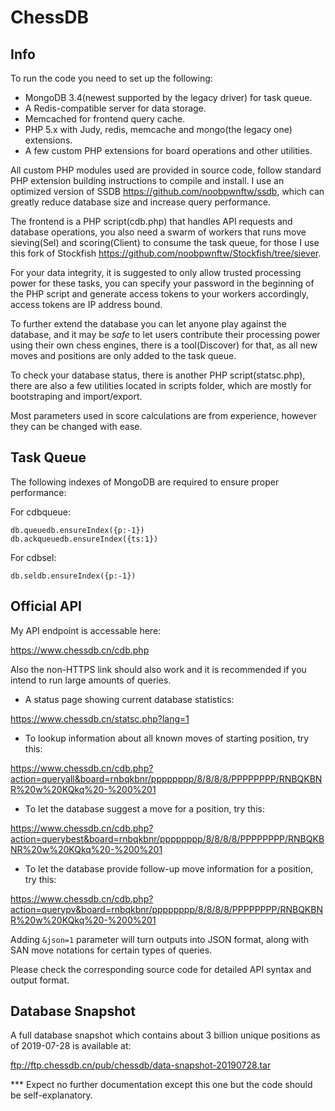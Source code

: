 # ChessDB

## Info

To run the code you need to set up the following:
- MongoDB 3.4(newest supported by the legacy driver) for task queue.
- A Redis-compatible server for data storage.
- Memcached for frontend query cache.
- PHP 5.x with Judy, redis, memcache and mongo(the legacy one) extensions.
- A few custom PHP extensions for board operations and other utilities.

All custom PHP modules used are provided in source code, follow standard PHP extension building instructions to compile and install. I use an optimized version of SSDB https://github.com/noobpwnftw/ssdb, which can greatly reduce database size and increase query performance.

The frontend is a PHP script(cdb.php) that handles API requests and database operations, you also need a swarm of workers that runs move sieving(Sel) and scoring(Client) to consume the task queue, for those I use this fork of Stockfish https://github.com/noobpwnftw/Stockfish/tree/siever.

For your data integrity, it is suggested to only allow trusted processing power for these tasks, you can specify your password in the beginning of the PHP script and generate access tokens to your workers accordingly, access tokens are IP address bound.

To further extend the database you can let anyone play against the database, and it may be *safe* to let users contribute their processing power using their own chess engines, there is a tool(Discover) for that, as all new moves and positions are only added to the task queue.

To check your database status, there is another PHP script(statsc.php), there are also a few utilities located in scripts folder, which are mostly for bootstraping and import/export.

Most parameters used in score calculations are from experience, however they can be changed with ease.

## Task Queue

The following indexes of MongoDB are required to ensure proper performance:

For cdbqueue:
```
db.queuedb.ensureIndex({p:-1})
db.ackqueuedb.ensureIndex({ts:1})
```

For cdbsel:
```
db.seldb.ensureIndex({p:-1})
```

## Official API

My API endpoint is accessable here:

https://www.chessdb.cn/cdb.php

Also the non-HTTPS link should also work and it is recommended if you intend to run large amounts of queries.

- A status page showing current database statistics:

https://www.chessdb.cn/statsc.php?lang=1

- To lookup information about all known moves of starting position, try this:

https://www.chessdb.cn/cdb.php?action=queryall&board=rnbqkbnr/pppppppp/8/8/8/8/PPPPPPPP/RNBQKBNR%20w%20KQkq%20-%200%201

- To let the database suggest a move for a position, try this:

https://www.chessdb.cn/cdb.php?action=querybest&board=rnbqkbnr/pppppppp/8/8/8/8/PPPPPPPP/RNBQKBNR%20w%20KQkq%20-%200%201

- To let the database provide follow-up move information for a position, try this:

https://www.chessdb.cn/cdb.php?action=querypv&board=rnbqkbnr/pppppppp/8/8/8/8/PPPPPPPP/RNBQKBNR%20w%20KQkq%20-%200%201

Adding ``&json=1`` parameter will turn outputs into JSON format, along with SAN move notations for certain types of queries.

Please check the corresponding source code for detailed API syntax and output format.

## Database Snapshot

A full database snapshot which contains about 3 billion unique positions as of 2019-07-28 is available at:

ftp://ftp.chessdb.cn/pub/chessdb/data-snapshot-20190728.tar


*** Expect no further documentation except this one but the code should be self-explanatory.
